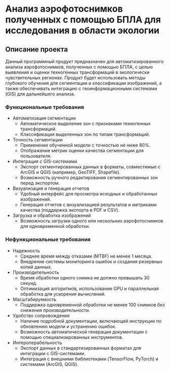 # Анализ аэрофотоснимков полученных с помощью БПЛА для исследования в области экологии

## Описание проекта

Данный программный продукт предназначен для автоматизированного анализа аэрофотоснимков, полученных с помощью БПЛА, с целью выявления и оценки техногенных трансформаций в экологически чувствительных регионах. Продукт будет использовать методы глубокого обучения для сегментации и классификации изображений, а также обеспечивать интеграцию с геоинформационными системами (GIS) для дальнейшего анализа.

### Функциональные требования
- Автоматизация сегментации
    * Автоматическое выделение зон с признаками техногенных трансформаций.
    * Классификация выделенных зон по типам трансформаций.
- Точность сегментации
    * Применение обученной модели с точностью не ниже 80%.
    * Отображение метрик оценки качества сегментации для пользователя.
- Интеграция с GIS-системами
    * Экспорт сегментированных данных в форматы, совместимые с ArcGIS и QGIS (например, GeoTIFF, Shapefile).
    * Возможность ручного редактирования сегментированных зон перед экспортом.
- Визуализация и генерация отчетов
    * Удобный интерфейс для просмотра исходных и обработанных изображений.
    * Генерация отчетов с визуализацией результатов и метриками качества (поддержка экспорта в PDF и CSV).
- Загрузка и обработка изображений
    * Возможность загрузки одного или нескольких аэрофотоснимков для одновременной обработки.

### Нефункциональные требования
- Надежность
    * Среднее время между отказами (MTBF) не менее 1 месяца.
    * Внедрение системы мониторинга ошибок и создания резервных копий данных.
- Производительность
    * Время обработки одного снимка не должно превышать 30 секунд.
    * Оптимизация алгоритмов, использование GPU и параллельная обработка для ускорения вычислений.
- Масштабируемость
    * Поддержка одновременной обработки не менее 100 снимков без снижения производительности.
- Удобство сопровождения
    * Наличие подробной документации, включающей инструкции по обновлению модели и устранению ошибок.
    * Возможность автоматической генерации документации с помощью специализированных инструментов.
- Интероперабельность
    * Экспорт данных в стандартизированных форматах для интеграции с GIS-системами.
    * Интеграция с внешними библиотеками (TensorFlow, PyTorch) и системами (ArcGIS, QGIS).